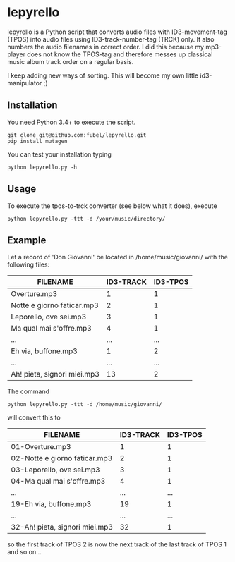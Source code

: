 # lepyrello

lepyrello is a Python script that converts audio files with ID3-movement-tag (TPOS) into audio files using ID3-track-number-tag (TRCK) only. It also numbers the audio filenames in correct order. I did this because my mp3-player does not know the TPOS-tag and therefore messes up  classical music album track order on a regular basis.

I keep adding new ways of sorting. This will become my own little id3-manipulator ;)

## Installation

You need Python 3.4+ to execute the script.

	git clone git@github.com:fubel/lepyrello.git
	pip install mutagen

You can test your installation typing

	python lepyrello.py -h

## Usage

To execute the tpos-to-trck converter (see below what it does), execute

	python lepyrello.py -ttt -d /your/music/directory/

## Example

Let a record of 'Don Giovanni' be located in /home/music/giovanni/ with the following files:

| FILENAME                     | ID3-TRACK | ID3-TPOS |
|------------------------------|-----------|----------|
| Overture.mp3                 | 1         | 1        |
| Notte e giorno faticar.mp3   | 2         | 1        |
| Leporello, ove sei.mp3       | 3         | 1        |
| Ma qual mai s'offre.mp3      | 4         | 1        |
| ...                          | ...       | ...      |
| Eh via, buffone.mp3          | 1         | 2        |
| ...                          | ...       | ...      |
| Ah! pieta, signori miei.mp3  | 13        | 2        |

The command

    python lepyrello.py -ttt -d /home/music/giovanni/
    
will convert this to

| FILENAME                        | ID3-TRACK | ID3-TPOS |
|---------------------------------|-----------|----------|
| 01-Overture.mp3                 | 1         | 1        |
| 02-Notte e giorno faticar.mp3   | 2         | 1        |
| 03-Leporello, ove sei.mp3       | 3         | 1        |
| 04-Ma qual mai s'offre.mp3      | 4         | 1        |
| ...                             | ...       | ...      |
| 19-Eh via, buffone.mp3          | 19        | 1        |
| ...                             | ...       | ...      |
| 32-Ah! pieta, signori miei.mp3  | 32        | 1        |

so the first track of TPOS 2 is now the next track of the last track of TPOS 1 and so on...
